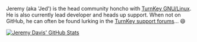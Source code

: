 Jeremy (aka 'Jed') is the head community honcho with [TurnKey GNU/Linux](https://www.turnkeylinux.org/). He is also currently lead developer and heads up support. When not on GitHub, he can often be found lurking in the [TurnKey support forums](https://www.turnkeylinux.org/forum)... 😄

[![Jeremy Davis' GitHub Stats](https://github-readme-stats.vercel.app/api?username=jedmeister)](https://github.com/jedmeister)
